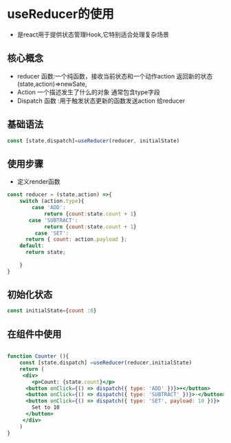 
# useReducer的使用

- 是react用于提供状态管理Hook,它特别适合处理复杂场景

## 核心概念
- reducer 函数:一个纯函数，接收当前状态和一个动作action 返回新的状态(state,action)=>newSate,
- Action 一个描述发生了什么的对象 通常包含type字段
- Dispatch 函数 :用于触发状态更新的函数发送action 给reducer
  
## 基础语法

```jsx
const [state,dispatch]=useReducer(reducer, initialState)
```

## 使用步骤
- 定义render函数
  
```jsx
const reducer = (state,action) =>{
    switch (action.type){
        case 'ADD':
            return {count:state.count + 1}
       case 'SUBTRACT':
            return {count:state.count + 1}
         case 'SET':
      return { count: action.payload };
    default:
      return state;    
        
    }
}

```

## 初始化状态
```jsx
const initialState={count :0}
```

## 在组件中使用
```jsx

function Counter (){
    const [state,dispatch] =useReducer(reducer,initialState)
    return (
     <div>
        <p>Count: {state.count}</p>
      <button onClick={() => dispatch({ type: 'ADD' })}>+</button>
      <button onClick={() => dispatch({ type: 'SUBTRACT' })}>-</button>
      <button onClick={() => dispatch({ type: 'SET', payload: 10 })}>
        Set to 10
      </button>
     </div>
    )
}

```
